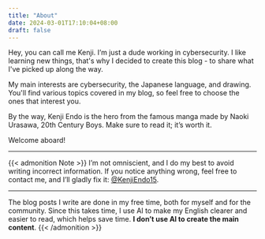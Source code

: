 ```yaml
---
title: "About"
date: 2024-03-01T17:10:04+08:00
draft: false
---
```


Hey, you can call me Kenji. I’m just a dude working in cybersecurity. I like learning new things, that's why I decided to create this blog - to share what I've picked up along the way.

My main interests are cybersecurity, the Japanese language, and drawing. You'll find various topics covered in my blog, so feel free to choose the ones that interest you.

By the way, Kenji Endo is the hero from the famous manga made by Naoki Urasawa, 20th Century Boys. Make sure to read it; it’s worth it.

Welcome aboard!

---

{{< admonition Note >}}
I’m not omniscient, and I do my best to avoid writing incorrect information. If you notice anything wrong, feel free to contact me, and I’ll gladly fix it: [@KenjiEndo15](https://x.com/KenjiEndo15).

---

The blog posts I write are done in my free time, both for myself and for the community. Since this takes time, I use AI to make my English clearer and easier to read, which helps save time. **I don’t use AI to create the main content**.
{{< /admonition >}}